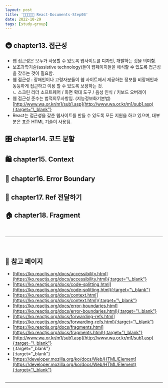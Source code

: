 ```yaml
---
layout: post
title: '👨‍👦‍👦👩‍👧 React-Documents-Step04'
date: 2022-10-29
tags: [study-group]
---
```


## 🚇 chapter13. 접근성

- 웹 접근성은 모두가 사용할 수 있도록 웹사이트를 디자인, 개발하는 것을 의미함.
- 보조과학기술(assistive technology)들이 웹페이지들을 해석할 수 있도록 접근성을 갖추는 것이 필요함.
- 웹 접근성 : 장애인이나 고령자분들이 웹 사이트에서 제공하는 정보를 비장애인과 동등하게 접근하고 이용 할 수 있도록 보장하는 것.<br/> ㄴ 스크린 리더 소프트웨어 / 화면 확대 도구 / 음성 인식 / 키보드 오버레이
- 웹 접근성 준수는 법적의무사항임. (지능정보화기본법)<br/>[http://www.wa.or.kr/m1/sub1.asp](http://www.wa.or.kr/m1/sub1.asp){:target="\_blank"}
- React는 접근성을 갖춘 웹사이트를 만들 수 있도록 모든 지원을 하고 있으며, 대부분은 표준 HTML 기술이 사용됨.

## 🎛 chapter14. 코드 분할

## 🛍 chapter15. Context

## 🚨 chapter16. Error Boundary

## 🚠 chapter17. Ref 전달하기

## 🏠 chapter18. Fragment

<br/>

---

<br/>

## 🎫 참고 페이지

- [https://ko.reactjs.org/docs/accessibility.html](https://ko.reactjs.org/docs/accessibility.html){:target="\_blank"}
- [https://ko.reactjs.org/docs/code-splitting.html](https://ko.reactjs.org/docs/code-splitting.html){:target="\_blank"}
- [https://ko.reactjs.org/docs/context.html](https://ko.reactjs.org/docs/context.html){:target="\_blank"}
- [https://ko.reactjs.org/docs/error-boundaries.html](https://ko.reactjs.org/docs/error-boundaries.html){:target="\_blank"}
- [https://ko.reactjs.org/docs/forwarding-refs.html](https://ko.reactjs.org/docs/forwarding-refs.html){:target="\_blank"}
- [https://ko.reactjs.org/docs/fragments.html](https://ko.reactjs.org/docs/fragments.html){:target="\_blank"}
- [http://www.wa.or.kr/m1/sub1.asp](http://www.wa.or.kr/m1/sub1.asp){:target="\_blank"}
- [](){:target="\_blank"}
- [](){:target="\_blank"}
- [https://developer.mozilla.org/ko/docs/Web/HTML/Element](https://developer.mozilla.org/ko/docs/Web/HTML/Element){:target="\_blank"}
  <br/><br/>

---
